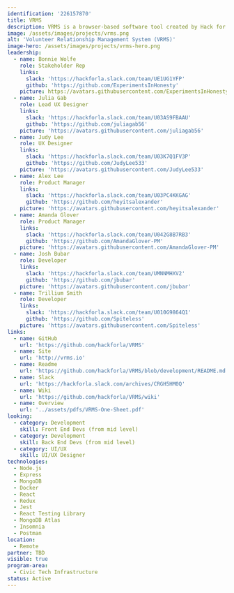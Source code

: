 ```yaml
---
identification: '226157870'
title: VRMS
description: VRMS is a browser-based software tool created by Hack for LA (HfLA) for volunteer organizations to curate participant journeys and further organizational goals of workforce development and project impact. By collecting and using relevant data, VRMS is able to automate repetitive tasks; match volunteers with projects, relevant training and job opportunities; measure engagement with projects and activities; and surface insights to improve organizational effectiveness and the volunteer experience over time.
image: /assets/images/projects/vrms.png
alt: 'Volunteer Relationship Management System (VRMS)'
image-hero: /assets/images/projects/vrms-hero.png
leadership:
  - name: Bonnie Wolfe
    role: Stakeholder Rep
    links:
      slack: 'https://hackforla.slack.com/team/UE1UG1YFP'
      github: 'https://github.com/ExperimentsInHonesty'
    picture: https://avatars.githubusercontent.com/ExperimentsInHonesty
  - name: Julia Gab
    role: Lead UX Designer
    links:
      slack: 'https://hackforla.slack.com/team/U03AS9FBAAU'
      github: 'https://github.com/juliagab56'
    picture: 'https://avatars.githubusercontent.com/juliagab56'
  - name: Judy Lee
    role: UX Designer
    links:
      slack: 'https://hackforla.slack.com/team/U03K7Q1FV3P'
      github: 'https://github.com/JudyLee533'
    picture: 'https://avatars.githubusercontent.com/JudyLee533'
  - name: Alex Lee
    role: Product Manager
    links:
      slack: 'https://hackforla.slack.com/team/U03PC4KKGAG'
      github: 'https://github.com/heyitsalexander'
    picture: 'https://avatars.githubusercontent.com/heyitsalexander'
  - name: Amanda Glover
    role: Product Manager
    links:
      slack: 'https://hackforla.slack.com/team/U042G8B7RB3'
      github: 'https://github.com/AmandaGlover-PM'
    picture: 'https://avatars.githubusercontent.com/AmandaGlover-PM'
  - name: Josh Bubar
    role: Developer
    links:
      slack: 'https://hackforla.slack.com/team/UMNNMHXV2'
      github: 'https://github.com/jbubar'
    picture: 'https://avatars.githubusercontent.com/jbubar'
  - name: Trillium Smith
    role: Developer
    links:
      slack: 'https://hackforla.slack.com/team/U010G9864Q1'
      github: 'https://github.com/Spiteless'
    picture: 'https://avatars.githubusercontent.com/Spiteless'
links:
  - name: GitHub
    url: 'https://github.com/hackforla/VRMS'
  - name: Site
    url: 'http://vrms.io'
  - name: Readme
    url: 'https://github.com/hackforla/VRMS/blob/development/README.md'
  - name: Slack
    url: 'https://hackforla.slack.com/archives/CRGH5HM0Q'
  - name: Wiki
    url: 'https://github.com/hackforla/VRMS/wiki'
  - name: Overview
    url: '../assets/pdfs/VRMS-One-Sheet.pdf'
looking:
  - category: Development
    skill: Front End Devs (from mid level)
  - category: Development
    skill: Back End Devs (from mid level)
  - category: UI/UX
    skill: UI/UX Designer
technologies:
  - Node.js
  - Express
  - MongoDB
  - Docker
  - React
  - Redux
  - Jest
  - React Testing Library
  - MongoDB Atlas
  - Insomnia
  - Postman
location:
  - Remote
partner: TBD
visible: true
program-area:
  - Civic Tech Infrastructure
status: Active
---
```

